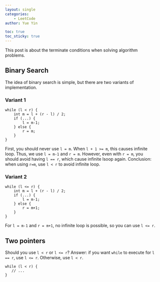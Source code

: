 ```yaml
---
layout: single
categories: 
    - LeetCode
author: Yue Yin

toc: true
toc_sticky: true
---
```




This post is about the terminate conditions when solving algorithm problems.



## Binary Search

The idea of binary search is simple, but there are two variants of implementation.

### Variant 1

```
while (l < r) {
	int m = l + (r - l) / 2;
	if (...) {
		l = m-1;
	} else {
		r = m;	
	}
}
```

First, you should never use `l = m`. When `l + 1 >= m`, this causes infinite loop. Thus, we use `l = m-1` and `r = m`. However, even with `r = m`, you should avoid having `l == r`, which cause infinite lsoop again. Conclusion: when using `r=m`, use `l < r` to avoid infinite loop.

### Variant 2

```
while (l <= r) {
	int m = l + (r - l) / 2;
	if (...) {
		l = m-1;
	} else {
		r = m+1;	
	}
}
```

For `l = m-1` and `r = m+1`, no infinite loop is possible, so you can use `l <= r`. 



## Two pointers

Should you use `l < r` or `l <= r`? Answer: if you want `while` to execute for `l == r`, use `l <= r`. Otherwise, use `l < r`. 

```
while (l < r) {
   // ...
}
```

